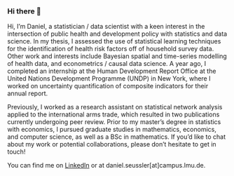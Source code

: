 ### Hi there 👋

Hi, I’m Daniel, a statistician / data scientist with a keen interest in the intersection of public health and development policy with statistics and data science. In my thesis, I assessed the use of statistical learning techniques for the identification of health risk factors off of household survey data. Other work and interests include Bayesian spatial and time-series modelling of health data, and econometrics / causal data science. A year ago, I completed an internship at the Human Development Report Office at the United Nations Development Programme (UNDP) in New York, where I worked on uncertainty quantification of composite indicators for their annual report.

Previously, I worked as a research assistant on statistical network analysis applied to the international arms trade, which resulted in two publications currently undergoing peer review. Prior to my master’s degree in statistics with economics, I pursued graduate studies in mathematics, economics, and computer science, as well as a BSc in mathematics. If you’d like to chat about my work or potential collaborations, please don’t hesitate to get in touch!

You can find me on [LinkedIn](https://www.linkedin.com/daniel-seussler/) or at daniel.seussler[at]campus.lmu.de.

<!--
**danielseussler/danielseussler** is a ✨ _special_ ✨ repository because its `README.md` (this file) appears on your GitHub profile.

Here are some ideas to get you started:

- 🔭 I’m currently working on ...
- 🌱 I’m currently learning ...
- 👯 I’m looking to collaborate on ...
- 🤔 I’m looking for help with ...
- 💬 Ask me about ...
- 📫 How to reach me: ...
- 😄 Pronouns: ...
- ⚡ Fun fact: ...
-->
